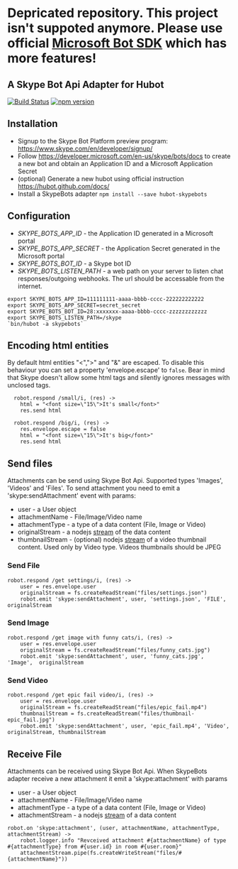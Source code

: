 # Depricated repository. This project isn't suppoted anymore. Please use official [Microsoft Bot SDK](https://docs.botframework.com/en-us/skype/getting-started) which has more features!
A Skype Bot Api Adapter for Hubot
--------------------------------
[![Build Status](https://travis-ci.org/ivadim/hubot-skypebots.svg?branch=master)](https://travis-ci.org/ivadim/hubot-skypebots)
[![npm version](https://badge.fury.io/js/hubot-skypebots.svg)](https://badge.fury.io/js/hubot-skypebots)

## Installation

* Signup to the Skype Bot Platform preview program: https://www.skype.com/en/developer/signup/
* Follow https://developer.microsoft.com/en-us/skype/bots/docs to create a new bot and obtain an Application ID and a Microsoft Application Secret
* (optional) Generate a new hubot using official instruction https://hubot.github.com/docs/
* Install a SkypeBots adapter 
`npm install --save hubot-skypebots`

## Configuration

* *SKYPE_BOTS_APP_ID* - the Application ID generated in a Microsoft portal
* *SKYPE_BOTS_APP_SECRET* - the Application Secret generated in the Microsoft portal
* *SKYPE_BOTS_BOT_ID* - a Skype bot ID
* *SKYPE_BOTS_LISTEN_PATH* - a web path on your server to listen chat responses/outgoing webhooks. The url should be accessable from the internet. 

```
export SKYPE_BOTS_APP_ID=111111111-aaaa-bbbb-cccc-222222222222
export SKYPE_BOTS_APP_SECRET=secret_secret
export SKYPE_BOTS_BOT_ID=28:xxxxxxx-aaaa-bbbb-cccc-zzzzzzzzzzzz
export SKYPE_BOTS_LISTEN_PATH=/skype
`bin/hubot -a skypebots`
```

## Encoding html entities 

By default html entities "<",">" and "&" are escaped. To disable this behaviour you can set a property 'envelope.escape' to `false`. 
Bear in mind that Skype doesn't allow some html tags and silently ignores messages with unclosed tags.

```
  robot.respond /small/i, (res) ->
    html = "<font size=\"15\">It's small</font>"
    res.send html
```

```
  robot.respond /big/i, (res) ->
    res.envelope.escape = false
    html = "<font size=\"15\">It's big</font>"
    res.send html
```

## Send files

Attachments can be send using Skype Bot Api. Supported types 'Images', 'Videos' and 'Files'. 
To send attachment you need to emit a 'skype:sendAttachment' event with params:
* user - a User object
* attachmentName - File/Image/Video name
* attachmentType - a type of a data content (File, Image or Video)
* originalStream - a nodejs [stream](https://nodejs.org/api/stream.html) of the data content
* thumbnailStream - (optional) nodejs [stream](https://nodejs.org/api/stream.html) of a video thumbnail content. Used only by Video type. Videos thumbnails should be JPEG

### Send File
```
robot.respond /get settings/i, (res) ->
    user = res.envelope.user
    originalStream = fs.createReadStream("files/settings.json")
    robot.emit 'skype:sendAttachment', user, 'settings.json', 'FILE',  originalStream
```

### Send Image

```
robot.respond /get image with funny cats/i, (res) ->
    user = res.envelope.user
    originalStream = fs.createReadStream("files/funny_cats.jpg")
    robot.emit 'skype:sendAttachment', user, 'funny_cats.jpg', 'Image',  originalStream
```

### Send Video
```
robot.respond /get epic fail video/i, (res) ->
    user = res.envelope.user
    originalStream = fs.createReadStream("files/epic_fail.mp4")
    thumbnailStream = fs.createReadStream("files/thumbnail-epic_fail.jpg")
    robot.emit 'skype:sendAttachment', user, 'epic_fail.mp4', 'Video',  originalStream, thumbnailStream
```

## Receive File

Attachments can be received using Skype Bot Api. When SkypeBots adapter receive a new attachment it emit a 'skype:attachment' with params
* user - a User object
* attachmentName - File/Image/Video name
* attachmentType - a type of a data content (File, Image or Video)
* attachmentStream - a nodejs [stream](https://nodejs.org/api/stream.html) of a data content

```
robot.on 'skype:attachment', (user, attachmentName, attachmentType, attachmentStream) ->
    robot.logger.info "Revceived attachment #{attachmentName} of type #{attachmentType} from #{user.id} in room #{user.room}"
    attachmentStream.pipe(fs.createWriteStream("files/#{attachmentName}"))
```
